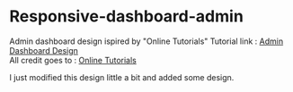 # Responsive-dashboard-admin
Admin dashboard design ispired by "Online Tutorials"
Tutorial link : <a href="https://www.youtube.com/watch?v=nUUsUAPEjFc&t=42s">Admin Dashboard Design</a> <br />
All credit goes to : <a href="[https://www.youtube.com/watch?v=nUUsUAPEjFc&t=42s](https://www.youtube.com/@OnlineTutorialsYT)">Online Tutorials</a> 

I just modified this design little a bit and added some design.
